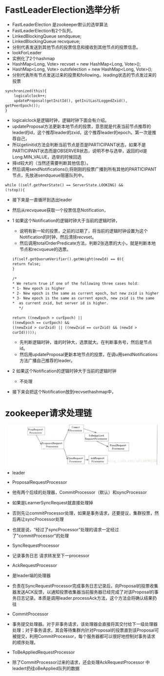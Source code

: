 # FastLeaderElection选举分析
* FastLeaderElection 是zookeeper默认的选举算法
* FastLeaderElection有2个队列，
* LinkedBlockingQueue<ToSend> sendqueue;
* LinkedBlockingQueue<Notification> recvqueue;
* 分别代表发送到其他节点的投票信息和接收到其他节点的投票信息。
* lookForLeader
* 实例化了2个hashmap
* HashMap<Long, Vote> recvset = new HashMap<Long, Vote>();
* HashMap<Long, Vote> outofelection = new HashMap<Long, Vote>();
* 分别代表所有节点发送过来的投票和following，leading状态的节点发过来的投票

```
synchronized(this){
    logicalclock++;
    updateProposal(getInitId(), getInitLastLoggedZxid(), getPeerEpoch());
}
```
* logicalclock是逻辑时钟，逻辑时钟下面会有介绍。
* updateProposal方法更新本地节点的投票，意思就是代表当前节点推荐的leader的id，这个推荐leader的zxid，这个推荐leader的epoch。第一次是推荐自己，
* 所以getinitid方法会判断当前节点是否是PARTICIPANT状态，如果不是PARTICIPANT状态而是OBSERVER状态，说明不参与选举，返回的id是Long.MIN_VALUE，选举的时候回选
* 择id较大的（当然还需要判断其他信息）。
* 然后调用sendNotifications();将刚刚的投票广播到所有其他的PARTICIPANT节点，先放进sendqueue阻塞队列中。

```
while ((self.getPeerState() == ServerState.LOOKING) &&
(!stop)){
```
* 接下来是一直循环到选出leader
* 然后从recvqueue获取一个投票信息Notification，
* 1 如果这个Notification的逻辑时钟大于当前的逻辑时钟，
  * 说明有新一轮的投票，之前的过期了，将当前的逻辑时钟设置为这个Notification的时钟，然后清除recvset。
  * 然后调用totalOrderPredicate方法，判断2张选票的大小，就是判断本地节点和recvqueue的选票。
   ```
   if(self.getQuorumVerifier().getWeight(newId) == 0){
   return false;
   }
   
   /*
   * We return true if one of the following three cases hold:
   * 1- New epoch is higher
   * 2- New epoch is the same as current epoch, but new zxid is higher
   * 3- New epoch is the same as current epoch, new zxid is the same
   *  as current zxid, but server id is higher.
      */
   
   return ((newEpoch > curEpoch) ||
   ((newEpoch == curEpoch) &&
   ((newZxid > curZxid) || ((newZxid == curZxid) && (newId > curId)))));
   ```
  * 先判断逻辑时钟，谁的时钟大，选票就大。在判断事务号，然后是节点id。
  * 然后用updateProposal更新本地节点的投票，在调u用sendNotifications方法广播自己推荐的leader。

* 2 如果这个Notification的逻辑时钟大于当前的逻辑时钟
  * 不处理
* 接下来会把这个Notification放到recvsethashmap中，

# zookeeper请求处理链

 ![](../../../../../resources/pic/zk/zk_processor.png)
* leader
* ProposalRequestProcessor
* 他有两个后续的处理器，CommitProcessor（默认）和syncProcessor
* 如果是LearnerSyncRequest就直接处理掉
* 否则先让commitProcessor处理，如果是事务请求，还要提议，集群投票，然后再让syncProcessor处理
* 也就是说，“经过了syncProcessor”处理的请求一定经过了"commitProcessor"的处理

* SyncRequestProcessor
* 记录事务日志 请求转发至下一processor

* AckRequestProcessor
* 是leader端的处理器
* 负责在SyncRequestProcessor完成事务日志记录后，向Proposal的投票收集器发送ACK反馈，以通知投票收集器当前服务器已经完成了对该Proposal的事务日志记录。本质是调用leader.processAck方法，这个方法会将确认结果扔往

* CommitProcessor
* 事务提交处理器。对于非事务请求，该处理器会直接将其交付给下一级处理器处理；对于事务请求，其会等待集群内针对Proposal的投票直到该Proposal可被提交，利用CommitProcessor，每个服务器都可以很好地控制对事务请求的顺序处理。

* ToBeAppliedRequestProcessor
* 除了CommitProcessor过来的请求，还会处理AckRequestProcessor 中leadert扔往oBeApplied队列的数据
